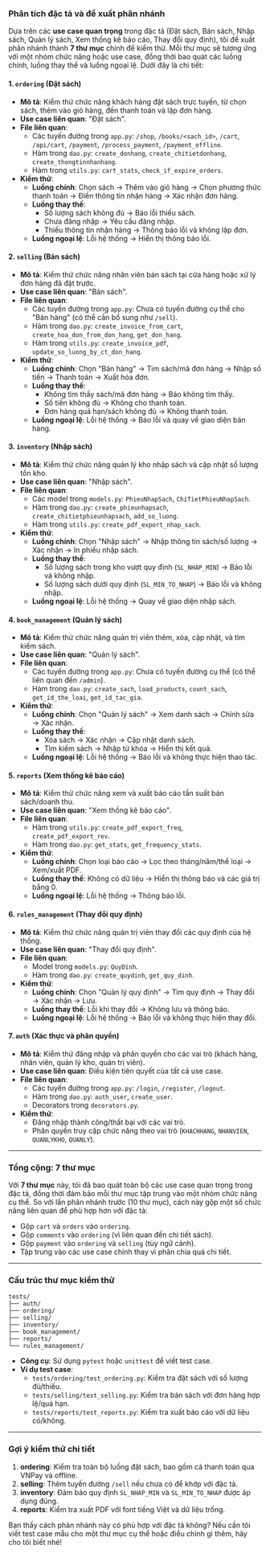 ### Phân tích đặc tả và đề xuất phân nhánh

Dựa trên các **use case quan trọng** trong đặc tả (Đặt sách, Bán sách, Nhập sách, Quản lý sách, Xem thống kê báo cáo, Thay đổi quy định), tôi đề xuất phân nhánh thành **7 thư mục** chính để kiểm thử. Mỗi thư mục sẽ tương ứng với một nhóm chức năng hoặc use case, đồng thời bao quát các luồng chính, luồng thay thế và luồng ngoại lệ. Dưới đây là chi tiết:

#### 1. `ordering` (Đặt sách)

- **Mô tả**: Kiểm thử chức năng khách hàng đặt sách trực tuyến, từ chọn sách, thêm vào giỏ hàng, đến thanh toán và lập đơn hàng.
- **Use case liên quan**: "Đặt sách".
- **File liên quan**:
  - Các tuyến đường trong `app.py`: `/shop`, `/books/<sach_id>`, `/cart`, `/api/cart`, `/payment`, `/process_payment`, `/payment_offline`.
  - Hàm trong `dao.py`: `create_donhang`, `create_chitietdonhang`, `create_thongtinnhanhang`.
  - Hàm trong `utils.py`: `cart_stats`, `check_if_expire_orders`.
- **Kiểm thử**:
  - **Luồng chính**: Chọn sách → Thêm vào giỏ hàng → Chọn phương thức thanh toán → Điền thông tin nhận hàng → Xác nhận đơn hàng.
  - **Luồng thay thế**:
    - Số lượng sách không đủ → Báo lỗi thiếu sách.
    - Chưa đăng nhập → Yêu cầu đăng nhập.
    - Thiếu thông tin nhận hàng → Thông báo lỗi và không lập đơn.
  - **Luồng ngoại lệ**: Lỗi hệ thống → Hiển thị thông báo lỗi.

#### 2. `selling` (Bán sách)

- **Mô tả**: Kiểm thử chức năng nhân viên bán sách tại cửa hàng hoặc xử lý đơn hàng đã đặt trước.
- **Use case liên quan**: "Bán sách".
- **File liên quan**:
  - Các tuyến đường trong `app.py`: Chưa có tuyến đường cụ thể cho "Bán hàng" (có thể cần bổ sung như `/sell`).
  - Hàm trong `dao.py`: `create_invoice_from_cart`, `create_hoa_don_from_don_hang`, `get_don_hang`.
  - Hàm trong `utils.py`: `create_invoice_pdf`, `update_so_luong_by_ct_don_hang`.
- **Kiểm thử**:
  - **Luồng chính**: Chọn "Bán hàng" → Tìm sách/mã đơn hàng → Nhập số tiền → Thanh toán → Xuất hóa đơn.
  - **Luồng thay thế**:
    - Không tìm thấy sách/mã đơn hàng → Báo không tìm thấy.
    - Số tiền không đủ → Không cho thanh toán.
    - Đơn hàng quá hạn/sách không đủ → Không thanh toán.
  - **Luồng ngoại lệ**: Lỗi hệ thống → Báo lỗi và quay về giao diện bán hàng.

#### 3. `inventory` (Nhập sách)

- **Mô tả**: Kiểm thử chức năng quản lý kho nhập sách và cập nhật số lượng tồn kho.
- **Use case liên quan**: "Nhập sách".
- **File liên quan**:
  - Các model trong `models.py`: `PhieuNhapSach`, `ChiTietPhieuNhapSach`.
  - Hàm trong `dao.py`: `create_phieunhapsach`, `create_chitietphieunhapsach`, `add_so_luong`.
  - Hàm trong `utils.py`: `create_pdf_export_nhap_sach`.
- **Kiểm thử**:
  - **Luồng chính**: Chọn "Nhập sách" → Nhập thông tin sách/số lượng → Xác nhận → In phiếu nhập sách.
  - **Luồng thay thế**:
    - Số lượng sách trong kho vượt quy định (`SL_NHAP_MIN`) → Báo lỗi và không nhập.
    - Số lượng sách dưới quy định (`SL_MIN_TO_NHAP`) → Báo lỗi và không nhập.
  - **Luồng ngoại lệ**: Lỗi hệ thống → Quay về giao diện nhập sách.

#### 4. `book_management` (Quản lý sách)

- **Mô tả**: Kiểm thử chức năng quản trị viên thêm, xóa, cập nhật, và tìm kiếm sách.
- **Use case liên quan**: "Quản lý sách".
- **File liên quan**:
  - Các tuyến đường trong `app.py`: Chưa có tuyến đường cụ thể (có thể liên quan đến `/admin`).
  - Hàm trong `dao.py`: `create_sach`, `load_products`, `count_sach`, `get_id_the_loai`, `get_id_tac_gia`.
- **Kiểm thử**:
  - **Luồng chính**: Chọn "Quản lý sách" → Xem danh sách → Chỉnh sửa → Xác nhận.
  - **Luồng thay thế**:
    - Xóa sách → Xác nhận → Cập nhật danh sách.
    - Tìm kiếm sách → Nhập từ khóa → Hiển thị kết quả.
  - **Luồng ngoại lệ**: Lỗi hệ thống → Báo lỗi và không thực hiện thao tác.

#### 5. `reports` (Xem thống kê báo cáo)

- **Mô tả**: Kiểm thử chức năng xem và xuất báo cáo tần suất bán sách/doanh thu.
- **Use case liên quan**: "Xem thống kê báo cáo".
- **File liên quan**:
  - Hàm trong `utils.py`: `create_pdf_export_freq`, `create_pdf_export_rev`.
  - Hàm trong `dao.py`: `get_stats`, `get_frequency_stats`.
- **Kiểm thử**:
  - **Luồng chính**: Chọn loại báo cáo → Lọc theo tháng/năm/thể loại → Xem/xuất PDF.
  - **Luồng thay thế**: Không có dữ liệu → Hiển thị thông báo và các giá trị bằng 0.
  - **Luồng ngoại lệ**: Lỗi hệ thống → Thông báo lỗi.

#### 6. `rules_management` (Thay đổi quy định)

- **Mô tả**: Kiểm thử chức năng quản trị viên thay đổi các quy định của hệ thống.
- **Use case liên quan**: "Thay đổi quy định".
- **File liên quan**:
  - Model trong `models.py`: `QuyDinh`.
  - Hàm trong `dao.py`: `create_quydinh`, `get_quy_dinh`.
- **Kiểm thử**:
  - **Luồng chính**: Chọn "Quản lý quy định" → Tìm quy định → Thay đổi → Xác nhận → Lưu.
  - **Luồng thay thế**: Lỗi khi thay đổi → Không lưu và thông báo.
  - **Luồng ngoại lệ**: Lỗi hệ thống → Báo lỗi và không thực hiện thay đổi.

#### 7. `auth` (Xác thực và phân quyền)

- **Mô tả**: Kiểm thử đăng nhập và phân quyền cho các vai trò (khách hàng, nhân viên, quản lý kho, quản trị viên).
- **Use case liên quan**: Điều kiện tiên quyết của tất cả use case.
- **File liên quan**:
  - Các tuyến đường trong `app.py`: `/login`, `/register`, `/logout`.
  - Hàm trong `dao.py`: `auth_user`, `create_user`.
  - Decorators trong `decorators.py`.
- **Kiểm thử**:
  - Đăng nhập thành công/thất bại với các vai trò.
  - Phân quyền truy cập chức năng theo vai trò (`KHACHHANG`, `NHANVIEN`, `QUANLYKHO`, `QUANLY`).

---

### Tổng cộng: 7 thư mục

Với **7 thư mục** này, tôi đã bao quát toàn bộ các use case quan trọng trong đặc tả, đồng thời đảm bảo mỗi thư mục tập trung vào một nhóm chức năng cụ thể. So với lần phân nhánh trước (10 thư mục), cách này gộp một số chức năng liên quan để phù hợp hơn với đặc tả:

- Gộp `cart` và `orders` vào `ordering`.
- Gộp `comments` vào `ordering` (vì liên quan đến chi tiết sách).
- Gộp `payment` vào `ordering` và `selling` (tùy ngữ cảnh).
- Tập trung vào các use case chính thay vì phân chia quá chi tiết.

---

### Cấu trúc thư mục kiểm thử

```
tests/
├── auth/
├── ordering/
├── selling/
├── inventory/
├── book_management/
├── reports/
└── rules_management/
```

- **Công cụ**: Sử dụng `pytest` hoặc `unittest` để viết test case.
- **Ví dụ test case**:
  - `tests/ordering/test_ordering.py`: Kiểm tra đặt sách với số lượng đủ/thiếu.
  - `tests/selling/test_selling.py`: Kiểm tra bán sách với đơn hàng hợp lệ/quá hạn.
  - `tests/reports/test_reports.py`: Kiểm tra xuất báo cáo với dữ liệu có/không.

---

### Gợi ý kiểm thử chi tiết

1. **ordering**: Kiểm tra toàn bộ luồng đặt sách, bao gồm cả thanh toán qua VNPay và offline.
2. **selling**: Thêm tuyến đường `/sell` nếu chưa có để khớp với đặc tả.
3. **inventory**: Đảm bảo quy định `SL_NHAP_MIN` và `SL_MIN_TO_NHAP` được áp dụng đúng.
4. **reports**: Kiểm tra xuất PDF với font tiếng Việt và dữ liệu trống.

Bạn thấy cách phân nhánh này có phù hợp với đặc tả không? Nếu cần tôi viết test case mẫu cho một thư mục cụ thể hoặc điều chỉnh gì thêm, hãy cho tôi biết nhé!
